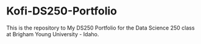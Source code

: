# Kofi-DS250-Portfolio
This is the repository to My DS250 Portfolio for the Data Science 250 class at Brigham Young University - Idaho.
